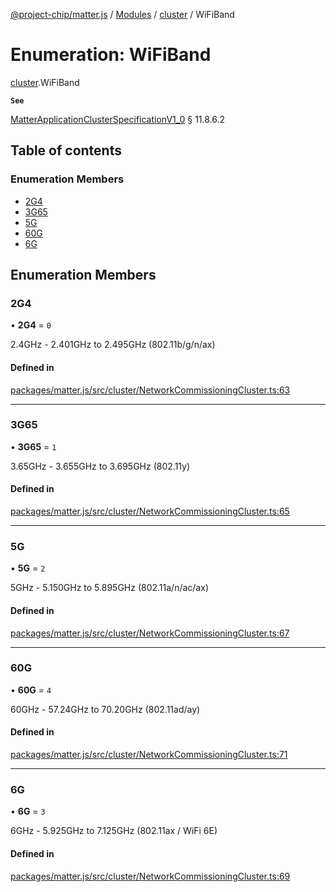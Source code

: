 [@project-chip/matter.js](../README.md) / [Modules](../modules.md) / [cluster](../modules/cluster.md) / WiFiBand

# Enumeration: WiFiBand

[cluster](../modules/cluster.md).WiFiBand

**`See`**

[MatterApplicationClusterSpecificationV1_0](../interfaces/spec.MatterApplicationClusterSpecificationV1_0.md) § 11.8.6.2

## Table of contents

### Enumeration Members

- [2G4](cluster.WiFiBand.md#2g4)
- [3G65](cluster.WiFiBand.md#3g65)
- [5G](cluster.WiFiBand.md#5g)
- [60G](cluster.WiFiBand.md#60g)
- [6G](cluster.WiFiBand.md#6g)

## Enumeration Members

### 2G4

• **2G4** = ``0``

2.4GHz - 2.401GHz to 2.495GHz (802.11b/g/n/ax)

#### Defined in

[packages/matter.js/src/cluster/NetworkCommissioningCluster.ts:63](https://github.com/project-chip/matter.js/blob/5bdbf8d/packages/matter.js/src/cluster/NetworkCommissioningCluster.ts#L63)

___

### 3G65

• **3G65** = ``1``

3.65GHz - 3.655GHz to 3.695GHz (802.11y)

#### Defined in

[packages/matter.js/src/cluster/NetworkCommissioningCluster.ts:65](https://github.com/project-chip/matter.js/blob/5bdbf8d/packages/matter.js/src/cluster/NetworkCommissioningCluster.ts#L65)

___

### 5G

• **5G** = ``2``

5GHz - 5.150GHz to 5.895GHz (802.11a/n/ac/ax)

#### Defined in

[packages/matter.js/src/cluster/NetworkCommissioningCluster.ts:67](https://github.com/project-chip/matter.js/blob/5bdbf8d/packages/matter.js/src/cluster/NetworkCommissioningCluster.ts#L67)

___

### 60G

• **60G** = ``4``

60GHz - 57.24GHz to 70.20GHz (802.11ad/ay)

#### Defined in

[packages/matter.js/src/cluster/NetworkCommissioningCluster.ts:71](https://github.com/project-chip/matter.js/blob/5bdbf8d/packages/matter.js/src/cluster/NetworkCommissioningCluster.ts#L71)

___

### 6G

• **6G** = ``3``

6GHz - 5.925GHz to 7.125GHz (802.11ax / WiFi 6E)

#### Defined in

[packages/matter.js/src/cluster/NetworkCommissioningCluster.ts:69](https://github.com/project-chip/matter.js/blob/5bdbf8d/packages/matter.js/src/cluster/NetworkCommissioningCluster.ts#L69)
